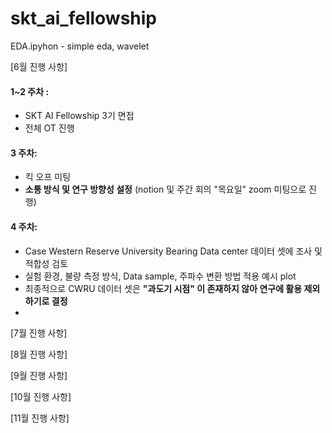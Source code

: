# skt_ai_fellowship
EDA.ipyhon - simple eda, wavelet


[6월 진행 사항]
#### 1~2 주차 :

- SKT AI Fellowship 3기 면접
- 전체 OT 진행

#### 3 주차:

- 킥 오프 미팅
- **소통 방식 및 연구 방향성 설정** (notion 및 주간 회의 "목요일" zoom 미팅으로 진행)

#### 4 주차:

- Case Western Reserve University Bearing Data center 데이터 셋에 조사 및 적합성 검토
- 실험 환경, 불량 측정 방식, Data sample, 주파수 변환 방법 적용 예시 plot
- 최종적으로 CWRU 데이터 셋은 **"과도기 시점" 이 존재하지 않아 연구에 활용 제외하기로 결정**
- 
[7월 진행 사항]

[8월 진행 사항]

[9월 진행 사항]

[10월 진행 사항]

[11월 진행 사항]
